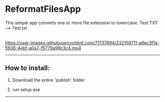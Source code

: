 # ReformatFilesApp

This simple app converts one or more file extension to lowercase. Test.TXT --> Test.txt
<br></br>

https://user-images.githubusercontent.com/71737894/232159711-a8ec3f1a-5936-4ebf-a0a7-f5779a99c3c4.mp4

__________________________________________________________________

<H2>How to install:</H2>

1. Download the entire 'publish' folder

2. run setup.exe

__________________________________________________________________

